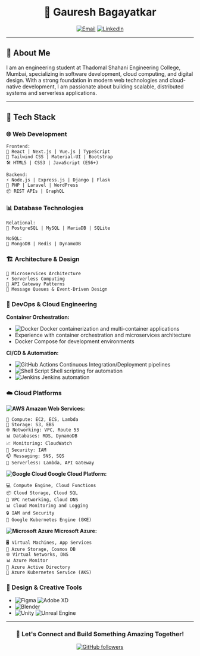 <div align="center">
  
# 👋 Gauresh Bagayatkar

[![Email](https://img.shields.io/badge/Email-gauresh.bagayatkar%40gmail.com-red?style=for-the-badge&logo=gmail)](mailto:gauresh.bagayatkar@gmail.com)
[![LinkedIn](https://img.shields.io/badge/LinkedIn-Connect-blue?style=for-the-badge&logo=linkedin)](https://www.linkedin.com/in/gauresh-bagayatkar-7b7951253)

</div>

---

## 💫 About Me

I am an engineering student at Thadomal Shahani Engineering College, Mumbai, specializing in software development, cloud computing, and digital design. With a strong foundation in modern web technologies and cloud-native development, I am passionate about building scalable, distributed systems and serverless applications.

---

## 🚀 Tech Stack

### 🌐 Web Development
```
Frontend:
📱 React | Next.js | Vue.js | TypeScript
🎨 Tailwind CSS | Material-UI | Bootstrap
🛠️ HTML5 | CSS3 | JavaScript (ES6+)

Backend:
⚡ Node.js | Express.js | Django | Flask
🔧 PHP | Laravel | WordPress
📦 REST APIs | GraphQL
```

### 📊 Database Technologies
```
Relational:
📀 PostgreSQL | MySQL | MariaDB | SQLite

NoSQL:
🔮 MongoDB | Redis | DynamoDB
```

### 🏗️ Architecture & Design
```
🔄 Microservices Architecture
⚡ Serverless Computing
🔌 API Gateway Patterns
🔗 Message Queues & Event-Driven Design
```

### 🔧 DevOps & Cloud Engineering

**Container Orchestration:**
- ![Docker](https://img.shields.io/badge/Docker-%232496ED.svg?style=flat-square&logo=docker&logoColor=white) Docker containerization and multi-container applications
- Experience with container orchestration and microservices architecture
- Docker Compose for development environments

**CI/CD & Automation:**
- ![GitHub Actions](https://img.shields.io/badge/GitHub%20Actions-%232671E5.svg?style=flat-square&logo=github-actions&logoColor=white) Continuous Integration/Deployment pipelines
- ![Shell Script](https://img.shields.io/badge/Shell_Script-%23121011.svg?style=flat-square&logo=gnu-bash&logoColor=white) Shell scripting for automation
- ![Jenkins](https://img.shields.io/badge/Jenkins-%232C5263.svg?style=flat-square&logo=jenkins&logoColor=white) Jenkins automation

### ☁️ Cloud Platforms

**![AWS](https://img.shields.io/badge/AWS-%23232F3E.svg?style=flat-square&logo=amazon-aws&logoColor=%23FF9900) Amazon Web Services:**
```
🚀 Compute: EC2, ECS, Lambda
💾 Storage: S3, EBS
🌐 Networking: VPC, Route 53
📊 Databases: RDS, DynamoDB
📈 Monitoring: CloudWatch
🔐 Security: IAM
📫 Messaging: SNS, SQS
🌟 Serverless: Lambda, API Gateway
```

**![Google Cloud](https://img.shields.io/badge/Google%20Cloud-%234285F4.svg?style=flat-square&logo=google-cloud&logoColor=white) Google Cloud Platform:**
```
💻 Compute Engine, Cloud Functions
📦 Cloud Storage, Cloud SQL
🔗 VPC networking, Cloud DNS
📊 Cloud Monitoring and Logging
🔒 IAM and Security
🚢 Google Kubernetes Engine (GKE)
```

**![Microsoft Azure](https://img.shields.io/badge/Microsoft%20Azure-%230078D4.svg?style=flat-square&logo=microsoft-azure&logoColor=white) Microsoft Azure:**
```
🖥️ Virtual Machines, App Services
💾 Azure Storage, Cosmos DB
🌐 Virtual Networks, DNS
📊 Azure Monitor
🔐 Azure Active Directory
🚢 Azure Kubernetes Service (AKS)
```

### 🎨 Design & Creative Tools
- ![Figma](https://img.shields.io/badge/Figma-%23F24E1E.svg?style=flat-square&logo=figma&logoColor=white) ![Adobe XD](https://img.shields.io/badge/Adobe%20XD-%23FF61F6.svg?style=flat-square&logo=adobe-xd&logoColor=white)
- ![Blender](https://img.shields.io/badge/Blender-%23F5792A.svg?style=flat-square&logo=blender&logoColor=white)
- ![Unity](https://img.shields.io/badge/Unity-%23000000.svg?style=flat-square&logo=unity&logoColor=white) ![Unreal Engine](https://img.shields.io/badge/Unreal%20Engine-%23313131.svg?style=flat-square&logo=unreal-engine&logoColor=white)

---

<div align="center">
  
### 🌟 Let's Connect and Build Something Amazing Together! 

[![GitHub followers](https://img.shields.io/github/followers/yourusername?label=Follow&style=social)](https://github.com/yourusername)

</div>
